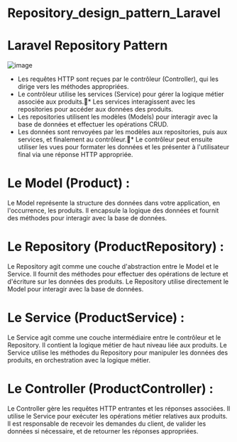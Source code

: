 # Repository_design_pattern_Laravel

# Laravel Repository Pattern

![image](https://github.com/AbetiouSN/Repository_design_pattern_Laravel/assets/89549277/52c55ec3-0ef6-4c3f-a5d0-91974345e5e6)

* Les requêtes HTTP sont reçues par le contrôleur (Controller), qui les dirige vers les méthodes appropriées.
* Le contrôleur utilise les services (Service) pour gérer la logique métier associée aux produits.* Les services interagissent avec les repositories pour accéder aux données des produits.
* Les repositories utilisent les modèles (Models) pour interagir avec la base de données et effectuer les opérations CRUD.
* Les données sont renvoyées par les modèles aux repositories, puis aux services, et finalement au contrôleur.* Le contrôleur peut ensuite utiliser les vues pour formater les données et les présenter à l'utilisateur final via une réponse HTTP appropriée.

# Le Model (Product) :
Le Model représente la structure des données dans votre application, en l'occurrence, les produits.
Il encapsule la logique des données et fournit des méthodes pour interagir avec la base de données.

# Le Repository (ProductRepository) :
Le Repository agit comme une couche d'abstraction entre le Model et le Service.
Il fournit des méthodes pour effectuer des opérations de lecture et d'écriture sur les données des produits.
Le Repository utilise directement le Model pour interagir avec la base de données.

# Le Service (ProductService) :
Le Service agit comme une couche intermédiaire entre le contrôleur et le Repository.
Il contient la logique métier de haut niveau liée aux produits.
Le Service utilise les méthodes du Repository pour manipuler les données des produits, en orchestration avec la logique métier. 

# Le Controller (ProductController) :
Le Controller gère les requêtes HTTP entrantes et les réponses associées.
Il utilise le Service pour exécuter les opérations métier relatives aux produits.
Il est responsable de recevoir les demandes du client, de valider les données si nécessaire, et de retourner les réponses appropriées.
